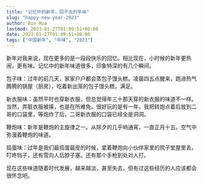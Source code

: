 ```yaml
---
title: "记忆中的新年，回不去的年味"
slug: "happy-new-year-2023"
author: Bin Hua
lastmod: 2023-01-27T01:09:51+08:00
date: 2023-01-27T01:09:51+08:00
tags: ["中国新年", "年味", "2023"]
---
```


新年对我来说，现在更多的是一段段快乐的回忆。相比现在，小时候的新年更热闹，更有味。记忆中的新年味道很多，印象特深的有几个瞬间。

包子味：过年的前几天，家家户户都会蒸包子馒头糕。凌晨四五点醒来，跑进热气腾腾的锅屋（厨房），吃着新出笼的包子馒头糕，满足。

新衣服味：虽然平时也穿新衣服，但总觉得年三十那天穿的新衣服的味道不一样。当然，弄脏衣服被揍，也是在所难免。很好玩的是有一年，我把转炮点着后放到二哥的口袋里，等炮炸了后，二哥新衣服的口袋已经全是洞洞。

鞭炮味：新年是鞭炮的主旋律之一。从除夕的几乎响通宵，一直正月十五。空气中弥漫着鞭炮的味道。

捣蛋味：过年是我们最捣蛋最皮的时候，拿着鞭炮向小伙伴家里的院子堂屋里丢。叮咚铛子，还有雪向人后脖子塞。还有那个手枪到处对人打。

现在这些味道随着时代发展，越来越淡，甚至失去，但有过这些经历的人应该都会很怀念吧。
